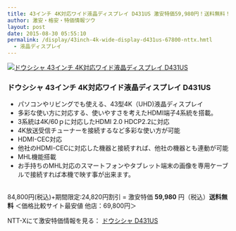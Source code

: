 ```yaml
---
title: 43インチ 4K対応ワイド液晶ディスプレイ D431US 激安特価59,980円！送料無料！
author: 激安・格安・特価情報ツウ
layout: post
date: 2015-08-30 05:55:10
permalink: /display/43inch-4k-wide-display-d431us-67800-nttx.hmtl
  - 液晶ディスプレイ
---
```

<div class="img-bg2 img_L">
  <a href="http://px.a8.net/svt/ejp?a8mat=ZYP6S+8IMA3E+S1Q+BWGDT&#038;a8ejpredirect=http://nttxstore.jp/_II_DO15069843" target="_blank"><img border="0" alt="ドウシシャ 43インチ 4K対応ワイド液晶ディスプレイ D431US" src="http://image.nttxstore.jp/l2_images/D/DO/DO15069843.jpg" data-recalc-dims="1" /></a>
</div>

### ドウシシャ 43インチ 4K対応ワイド液晶ディスプレイ D431US
<!--more-->

* パソコンやリビングでも使える、43型4K（UHD)液晶ディスプレイ
* 多彩な使い方に対応する、使いやすさを考えたHDMI端子4系統を搭載。
* 3系統は4K/60ｐに対応したHDMI 2.0 	HDCP2.2に対応
* 4K放送受信チューナーを接続するなど多彩な使い方が可能
* HDMI-CEC対応
* 他社のHDMI-CECに対応した機器と接続すれば、他社の機器とも連動が可能
* MHL機能搭載
* お手持ちのMHL対応のスマートフォンやタブレット端末の画像を専用ケーブルで接続すれば本機で映す事が出来ます。

<br clear="all" />84,800円(税込)+期間限定:24,820円割引 = 激安特価 <span class="tokka-price"><strong>59,980</strong></span> 円（税込）**送料無料**
＜価格比較サイト最安値 他店：69,800円＞

NTT-Xにて激安特価情報を見る： <a href="http://px.a8.net/svt/ejp?a8mat=ZYP6S+8IMA3E+S1Q+BWGDT&#038;a8ejpredirect=http://nttxstore.jp/_II_DO15069843" target="_blank"><span class="fs150p">ドウシシャ D431US</span></a>